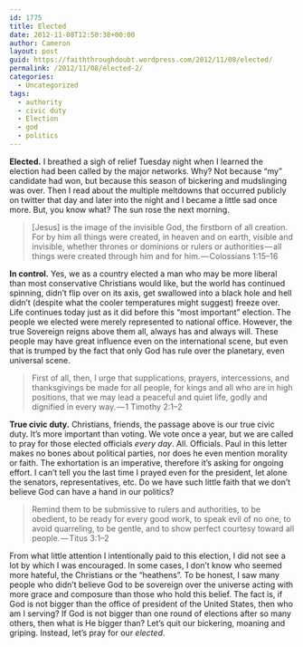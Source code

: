 ```yaml
---
id: 1775
title: Elected
date: 2012-11-08T12:50:38+00:00
author: Cameron
layout: post
guid: https://faiththroughdoubt.wordpress.com/2012/11/08/elected/
permalink: /2012/11/08/elected-2/
categories:
  - Uncategorized
tags:
  - authority
  - civic duty
  - Election
  - god
  - politics
---
```

**Elected.** I breathed a sigh of relief Tuesday night when I learned the election had been called by the major networks. Why? Not because “my” candidate had won, but because this season of bickering and mudslinging was over. Then I read about the multiple meltdowns that occurred publicly on twitter that day and later into the night and I became a little sad once more. But, you know what? The sun rose the next morning.

> [Jesus] is the image of the invisible God, the firstborn of all creation. For by him all things were created, in heaven and on earth, visible and invisible, whether thrones or dominions or rulers or authorities — all things were created through him and for him. — Colossians 1:15–16

**In control.** Yes, we as a country elected a man who may be more liberal than most conservative Christians would like, but the world has continued spinning, didn’t flip over on its axis, get swallowed into a black hole and hell didn’t (despite what the cooler temperatures might suggest) freeze over. Life continues today just as it did before this “most important” election. The people we elected were merely represented to national office. However, the true Sovereign reigns above them all, always has and always will. These people may have great influence even on the international scene, but even that is trumped by the fact that only God has rule over the planetary, even universal scene.

> First of all, then, I urge that supplications, prayers, intercessions, and thanksgivings be made for all people, for kings and all who are in high positions, that we may lead a peaceful and quiet life, godly and dignified in every way. — 1 Timothy 2:1–2

**True civic duty.** Christians, friends, the passage above is our true civic duty. It’s more important than voting. We vote once a year, but we are called to pray for those elected officials _every day_. All. Officials. Paul in this letter makes no bones about political parties, nor does he even mention morality or faith. The exhortation is an imperative, therefore it’s asking for ongoing effort. I can’t tell you the last time I prayed even for the president, let alone the senators, representatives, etc. Do we have such little faith that we don’t believe God can have a hand in our politics?

> Remind them to be submissive to rulers and authorities, to be obedient, to be ready for every good work, to speak evil of no one, to avoid quarreling, to be gentle, and to show perfect courtesy toward all people. — Titus 3:1–2

From what little attention I intentionally paid to this election, I did not see a lot by which I was encouraged. In some cases, I don’t know who seemed more hateful, the Christians or the “heathens”. To be honest, I saw many people who didn’t believe God to be sovereign over the universe acting with more grace and composure than those who hold this belief. The fact is, if God is not bigger than the office of president of the United States, then who am I serving? If God is not bigger than one round of elections after so many others, then what is He bigger than? Let’s quit our bickering, moaning and griping. Instead, let’s pray for our _elected_.